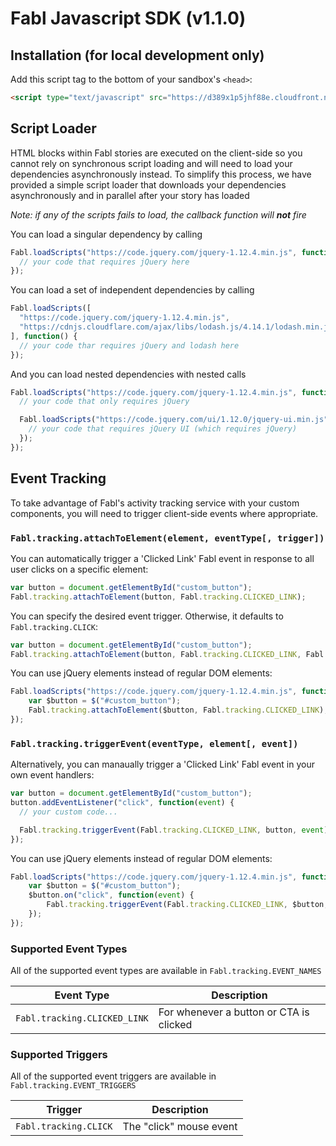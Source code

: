 # Fabl Javascript SDK (v1.1.0)

## Installation (for local development only)

Add this script tag to the bottom of your sandbox's `<head>`:

```html
<script type="text/javascript" src="https://d389x1p5jhf88e.cloudfront.net/v1.1.0/fabl.min.js"></script>
```

## Script Loader

HTML blocks within Fabl stories are executed on the client-side so you cannot rely on synchronous script loading and will need to load your dependencies asynchronously instead. To simplify this process, we have provided a simple script loader that downloads your dependencies asynchronously and in parallel after your story has loaded

*Note: if any of the scripts fails to load, the callback function will* ***not*** *fire*

You can load a singular dependency by calling

```javascript
Fabl.loadScripts("https://code.jquery.com/jquery-1.12.4.min.js", function() {
  // your code that requires jQuery here
});
```

You can load a set of independent dependencies by calling

```javascript
Fabl.loadScripts([
  "https://code.jquery.com/jquery-1.12.4.min.js",
  "https://cdnjs.cloudflare.com/ajax/libs/lodash.js/4.14.1/lodash.min.js"
], function() {
  // your code thar requires jQuery and lodash here
});
```

And you can load nested dependencies with nested calls

```javascript
Fabl.loadScripts("https://code.jquery.com/jquery-1.12.4.min.js", function() {
  // your code that only requires jQuery

  Fabl.loadScripts("https://code.jquery.com/ui/1.12.0/jquery-ui.min.js", function() {
    // your code that requires jQuery UI (which requires jQuery)
  });
});
```

## Event Tracking

To take advantage of Fabl's activity tracking service with your custom components, you will need to trigger client-side events where appropriate.

### `Fabl.tracking.attachToElement(element, eventType[, trigger])`

You can automatically trigger a 'Clicked Link' Fabl event in response to all user clicks on a specific element:

```javascript
var button = document.getElementById("custom_button");
Fabl.tracking.attachToElement(button, Fabl.tracking.CLICKED_LINK);
```

You can specify the desired event trigger. Otherwise, it defaults to `Fabl.tracking.CLICK`:

```javascript
var button = document.getElementById("custom_button");
Fabl.tracking.attachToElement(button, Fabl.tracking.CLICKED_LINK, Fabl.tracking.CLICK);
```

You can use jQuery elements instead of regular DOM elements:

```javascript
Fabl.loadScripts("https://code.jquery.com/jquery-1.12.4.min.js", function() {
    var $button = $("#custom_button");
    Fabl.tracking.attachToElement($button, Fabl.tracking.CLICKED_LINK);
});
```

### `Fabl.tracking.triggerEvent(eventType, element[, event])`

Alternatively, you can manaually trigger a 'Clicked Link' Fabl event in your own event handlers:

```javascript
var button = document.getElementById("custom_button");
button.addEventListener("click", function(event) {
  // your custom code...

  Fabl.tracking.triggerEvent(Fabl.tracking.CLICKED_LINK, button, event);
});
```

You can use jQuery elements instead of regular DOM elements:

```javascript
Fabl.loadScripts("https://code.jquery.com/jquery-1.12.4.min.js", function() {
    var $button = $("#custom_button");
    $button.on("click", function(event) {
        Fabl.tracking.triggerEvent(Fabl.tracking.CLICKED_LINK, $button, event);
    });
});
```

### Supported Event Types

All of the supported event types are available in `Fabl.tracking.EVENT_NAMES`

| Event Type                             | Description                                       |
| -------------------------------------- | ------------------------------------------------- |
| `Fabl.tracking.CLICKED_LINK`           | For whenever a button or CTA is clicked           |

### Supported Triggers

All of the supported event triggers are available in `Fabl.tracking.EVENT_TRIGGERS`

| Trigger                                | Description                                       |
| -------------------------------------- | ------------------------------------------------- |
| `Fabl.tracking.CLICK`                  | The "click" mouse event                           |
